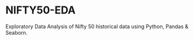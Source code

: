 # NIFTY50-EDA
Exploratory Data Analysis of Nifty 50 historical data using Python, Pandas &amp; Seaborn.
